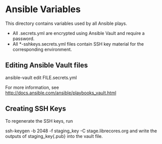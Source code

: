 # Ansible Variables
This directory contains variables used by all Ansible plays.

- All .secrets.yml are encrypted using Ansible Vault and require a password.
- All *-sshkeys.secrets.yml files contain SSH key material for the corresponding
  environment.

## Editing Ansible Vault files
ansible-vault edit FILE.secrets.yml

For more information, see http://docs.ansible.com/ansible/playbooks_vault.html

## Creating SSH Keys
To regenerate the SSH keys, run

ssh-keygen -b 2048 -f staging_key -C stage.librecores.org
and write the outputs of staging_key{.pub} into the vault file.
